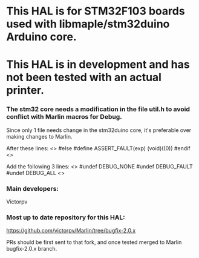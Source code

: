 # This HAL is for STM32F103 boards used with libmaple/stm32duino Arduino core.

# This HAL is in development and has not been tested with an actual printer.

### The stm32 core needs a modification in the file util.h to avoid conflict with Marlin macros for Debug.
Since only 1 file needs change in the stm32duino core, it's preferable over making changes to Marlin.


After these lines:
<>
#else
#define ASSERT_FAULT(exp) (void)((0))
#endif
<>

Add the following 3 lines:
<>
#undef DEBUG_NONE
#undef DEBUG_FAULT
#undef DEBUG_ALL
<>

### Main developers:
Victorpv


### Most up to date repository for this HAL:
https://github.com/victorpv/Marlin/tree/bugfix-2.0.x

PRs should be first sent to that fork, and once tested merged to Marlin bugfix-2.0.x branch.


